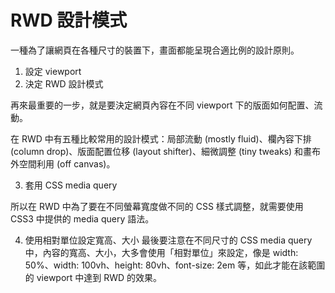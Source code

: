 # RWD 設計模式

一種為了讓網頁在各種尺寸的裝置下，畫面都能呈現合適比例的設計原則。

1. 設定 viewport
2. 決定 RWD 設計模式

再來最重要的一步，就是要決定網頁內容在不同 viewport 下的版面如何配置、流動。

在 RWD 中有五種比較常用的設計模式：局部流動 (mostly fluid)、欄內容下排 (column drop)、版面配置位移 (layout shifter)、細微調整 (tiny tweaks) 和畫布外空間利用 (off canvas)。

3. 套用 CSS media query

所以在 RWD 中為了要在不同螢幕寬度做不同的 CSS 樣式調整，就需要使用 CSS3 中提供的 media query 語法。

4. 使用相對單位設定寬高、大小
最後要注意在不同尺寸的 CSS media query 中，內容的寬高、大小，大多會使用「相對單位」來設定，像是 width: 50%、width: 100vh、height: 80vh、font-size: 2em 等，如此才能在該範圍的 viewport 中達到 RWD 的效果。

